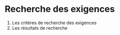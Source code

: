 # Recherche des exigences

1. Les critères de recherche des exigences 
2. Les résultats de recherche
<!--stackedit_data:
eyJoaXN0b3J5IjpbLTMzNjkyNDE5NCwxOTMyNzI3OTA4XX0=
-->

